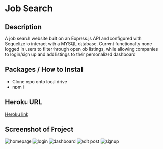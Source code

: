 # Job Search

## Description
A job search website built on an Express.js API and configured with Sequelize to interact with a MYSQL database. Current functionality none logged in users to filter through open job listings, while allowing companies to login/sign up and add listings to their personalized dashboard.

## Packages / How to Install
* Clone repo onto local drive 
* npm i

## Heroku URL
[Heroku link](https://secure-falls-51733.herokuapp.com/)

## Screenshot of Project
![homepage](https://cassiecatt.github.io/project-2/public/assets/homepage.png)
![login](https://cassiecatt.github.io/project-2/public/assets/login.png)
![dashboard](https://cassiecatt.github.io/project-2/public/assets/dashboard.png)
![edit post](https://cassiecatt.github.io/project-2/public/assets/edit-post.png)
![signup](https://cassiecatt.github.io/project-2/public/assets/signup.png)

